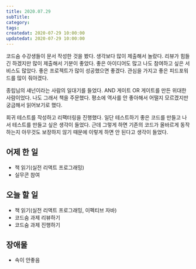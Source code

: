 ```yaml
---
title: 2020.07.29
subTitle:
category:
tags:
createdat: 2020-07-29 10:00:00
updatedat: 2020-07-29 10:00:00
---
```


코드숨 수강생들이 문서 작성한 것을 봤다. 생각보다 많이 제출해서 놀랐다. 리뷰가 힘들긴 하겠지만 많이 제출해서 기분이 좋았다. 좋은 아이디어도 많고 나도 참여하고 싶은 서비스도 많았다. 좋은 프로젝트가 많이 성공했으면 좋겠다. 관심을 가지고 좋은 피드포워드를 많이 줘야겠다.  

종립님의 섀넌이라는 사람의 일대기를 들었다. AND 게이트 OR 게이트를 만든 위대한 사람이었다. 나도 그래서 책을 주문했다. 평소에 역사를 안 좋아해서 어떨지 모르겠지만 궁금해서 읽어보기로 했다.  

회귀 테스트를 작성하고 리팩터링을 진행했다. 일단 테스트하기 좋은 코드를 만들고 나서 테스트를 만들고 싶은 생각이 들었다. 근데 그렇게 하면 기존의 코드가 올바르게 동작하는지 아무것도 보장하지 않기 때문에 이렇게  하면 안 된다고 생각이 들었다.

## 어제 한 일

* 책 읽기(실전 리액트 프로그래밍)
* 실무콘 참여

## 오늘 할 일

* 책 읽기(실전 리액트 프로그래밍, 이펙티브 자바)
* 코드숨 과제 리뷰하기
* 코드숨 과제 진행하기

## 장애물

* 속이 안좋음
